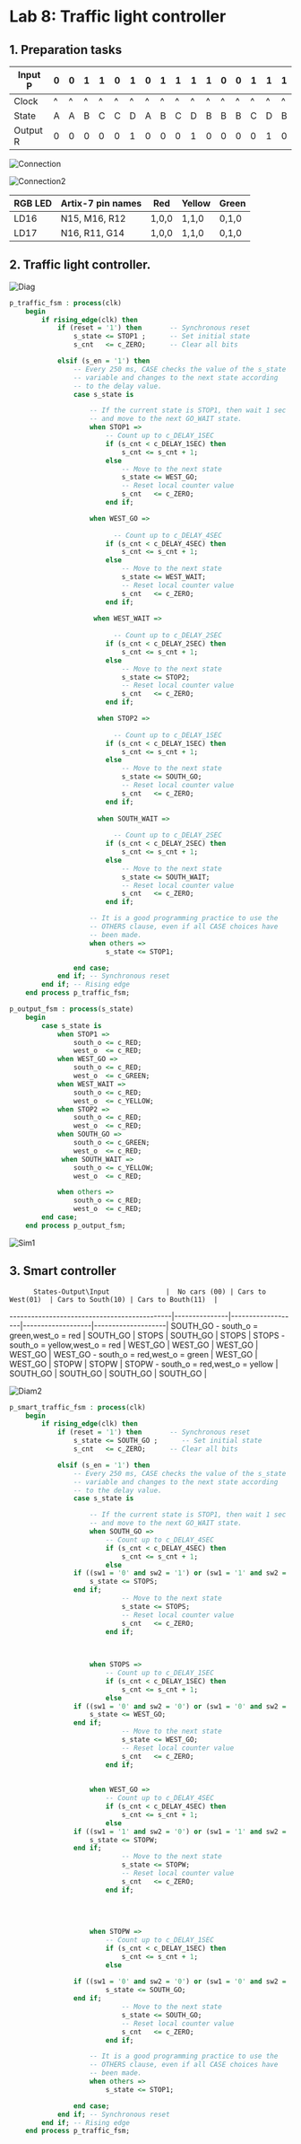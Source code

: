 # Lab 8: Traffic light controller


## 1.  Preparation tasks

Input P  | 0 | 0 | 1 | 1 | 0 | 1 | 0 | 1 | 1 | 1 | 1 | 0 | 0 | 1 | 1 | 1 |
---------|---|---|---|---|---|---|---|---|---|---|---|---|---|---|---|---|
 Clock   | ^ | ^ | ^ | ^ | ^ | ^ | ^ | ^ | ^ | ^ | ^ | ^ | ^ | ^ | ^ | ^ |
 State   | A | A | B | C | C | D | A | B | C | D | B | B | B | C | D | B |
Output R | 0 | 0 | 0 | 0 | 0 | 1 | 0 | 0 | 0 | 1 | 0 | 0 | 0 | 0 | 1 | 0 |


![Connection](https://github.com/FranciscaCampos/Digital-electronics-1/blob/main/Labs/08-traffic-lights/Sch.PNG)	

![Connection2](https://github.com/FranciscaCampos/Digital-electronics-1/blob/main/Labs/08-traffic-lights/Schematic.PNG)	

RGB LED | 	Artix-7 pin names | Red   | Yellow | Green  |
--------|---------------------|-------|--------|--------|
 LD16   |    N15, M16, R12    | 1,0,0 | 1,1,0  | 0,1,0  |
 LD17   |    N16, R11, G14    | 1,0,0 | 1,1,0  | 0,1,0  |


## 2. Traffic light controller.

![Diag](https://github.com/FranciscaCampos/Digital-electronics-1/blob/main/Labs/08-traffic-lights/Diag1.PNG)	

```vhdl
p_traffic_fsm : process(clk)
    begin
        if rising_edge(clk) then
            if (reset = '1') then       -- Synchronous reset
                s_state <= STOP1 ;      -- Set initial state
                s_cnt   <= c_ZERO;      -- Clear all bits

            elsif (s_en = '1') then
                -- Every 250 ms, CASE checks the value of the s_state 
                -- variable and changes to the next state according 
                -- to the delay value.
                case s_state is

                    -- If the current state is STOP1, then wait 1 sec
                    -- and move to the next GO_WAIT state.
                    when STOP1 =>
                        -- Count up to c_DELAY_1SEC
                        if (s_cnt < c_DELAY_1SEC) then
                            s_cnt <= s_cnt + 1;
                        else
                            -- Move to the next state
                            s_state <= WEST_GO;
                            -- Reset local counter value
                            s_cnt   <= c_ZERO;
                        end if;

                    when WEST_GO =>
                    
                          -- Count up to c_DELAY_4SEC
                        if (s_cnt < c_DELAY_4SEC) then
                            s_cnt <= s_cnt + 1;
                        else
                            -- Move to the next state
                            s_state <= WEST_WAIT;
                            -- Reset local counter value
                            s_cnt   <= c_ZERO;
                        end if;   
                      
                     when WEST_WAIT =>
                    
                          -- Count up to c_DELAY_2SEC
                        if (s_cnt < c_DELAY_2SEC) then
                            s_cnt <= s_cnt + 1;
                        else
                            -- Move to the next state
                            s_state <= STOP2;
                            -- Reset local counter value
                            s_cnt   <= c_ZERO;
                        end if;

                      when STOP2 =>
                    
                          -- Count up to c_DELAY_1SEC
                        if (s_cnt < c_DELAY_1SEC) then
                            s_cnt <= s_cnt + 1;
                        else
                            -- Move to the next state
                            s_state <= SOUTH_GO;
                            -- Reset local counter value
                            s_cnt   <= c_ZERO;
                        end if;
                        
                      when SOUTH_WAIT =>
                    
                          -- Count up to c_DELAY_2SEC
                        if (s_cnt < c_DELAY_2SEC) then
                            s_cnt <= s_cnt + 1;
                        else
                            -- Move to the next state
                            s_state <= SOUTH_WAIT;
                            -- Reset local counter value
                            s_cnt   <= c_ZERO;
                        end if;

                    -- It is a good programming practice to use the 
                    -- OTHERS clause, even if all CASE choices have 
                    -- been made. 
                    when others =>
                        s_state <= STOP1;

                end case;
            end if; -- Synchronous reset
        end if; -- Rising edge
    end process p_traffic_fsm;
```

```vhdl
p_output_fsm : process(s_state)
    begin
        case s_state is
            when STOP1 =>
                south_o <= c_RED;
                west_o  <= c_RED;
            when WEST_GO =>
                south_o <= c_RED;
                west_o  <= c_GREEN;
            when WEST_WAIT =>
                south_o <= c_RED;
                west_o  <= c_YELLOW;
            when STOP2 =>
                south_o <= c_RED;
                west_o  <= c_RED;
            when SOUTH_GO =>
                south_o <= c_GREEN;
                west_o  <= c_RED;
             when SOUTH_WAIT =>
                south_o <= c_YELLOW;
                west_o  <= c_RED;

            when others =>
                south_o <= c_RED;
                west_o  <= c_RED;
        end case;
    end process p_output_fsm;
```
	 
![Sim1](https://github.com/FranciscaCampos/Digital-electronics-1/blob/main/Labs/08-traffic-lights/Sim1.PNG)	
	
## 3. Smart controller
	
	
	
          States-Output\Input              |  No cars (00) | Cars to West(01)  | Cars to South(10) | Cars to Bouth(11)  |
---------------------------------------------|---------------|-------------------|-------------------|--------------------|
 SOUTH_GO - south_o = green,west_o = red   |    SOUTH_GO     |      STOPS        |     SOUTH_GO      |        STOPS       |
 STOPS   - south_o = yellow,west_o = red   |    WEST_GO      |     WEST_GO       |      WEST_GO      |       WEST_GO      |
 WEST_GO  - south_o = red,west_o = green   |    WEST_GO      |      WEST_GO      |      STOPW        |        STOPW       |
 STOPW   - south_o = red,west_o = yellow   |    SOUTH_GO     |     SOUTH_GO      |      SOUTH_GO     |       SOUTH_GO     |
 
 
 
 
 ![Diam2](https://github.com/FranciscaCampos/Digital-electronics-1/blob/main/Labs/08-traffic-lights/Diag2.PNG)	
 
 
 
```vhdl
p_smart_traffic_fsm : process(clk)
    begin
        if rising_edge(clk) then
            if (reset = '1') then       -- Synchronous reset
                s_state <= SOUTH_GO ;      -- Set initial state
                s_cnt   <= c_ZERO;      -- Clear all bits

            elsif (s_en = '1') then
                -- Every 250 ms, CASE checks the value of the s_state 
                -- variable and changes to the next state according 
                -- to the delay value.
                case s_state is

                    -- If the current state is STOP1, then wait 1 sec
                    -- and move to the next GO_WAIT state.
                    when SOUTH_GO =>
                        -- Count up to c_DELAY_4SEC
                        if (s_cnt < c_DELAY_4SEC) then
                            s_cnt <= s_cnt + 1;
                        else
				if ((sw1 = '0' and sw2 = '1') or (sw1 = '1' and sw2 = '1')) then
					s_state <= STOPS;
				end if;
                            -- Move to the next state
                            s_state <= STOPS;
                            -- Reset local counter value
                            s_cnt   <= c_ZERO;
                        end if;
						
						

                    when STOPS =>
                        -- Count up to c_DELAY_1SEC
                        if (s_cnt < c_DELAY_1SEC) then
                            s_cnt <= s_cnt + 1;
                        else
				if ((sw1 = '0' and sw2 = '0') or (sw1 = '0' and sw2 = '1') or (sw1 = '1' and sw2 = '0') or (sw1 = '1' and sw2 = '1')) then
					s_state <= WEST_GO;
				end if;
                            -- Move to the next state
                            s_state <= WEST_GO;
                            -- Reset local counter value
                            s_cnt   <= c_ZERO;
                        end if;
						
											
					when WEST_GO =>
                        -- Count up to c_DELAY_4SEC
                        if (s_cnt < c_DELAY_4SEC) then
                            s_cnt <= s_cnt + 1;
                        else						
				if ((sw1 = '1' and sw2 = '0') or (sw1 = '1' and sw2 = '1')) then
					s_state <= STOPW;
				end if;
                            -- Move to the next state
                            s_state <= STOPW;
                            -- Reset local counter value
                            s_cnt   <= c_ZERO;
                        end if;
						
							
						
						
				    when STOPW =>
                        -- Count up to c_DELAY_1SEC
                        if (s_cnt < c_DELAY_1SEC) then
                            s_cnt <= s_cnt + 1;
                        else
						
				if ((sw1 = '0' and sw2 = '0') or (sw1 = '0' and sw2 = '1') or (sw1 = '1' and sw2 = '0') or (sw1 = '1' and sw2 = '1')) then
						s_state <= SOUTH_GO;
				end if;
                            -- Move to the next state
                            s_state <= SOUTH_GO;
                            -- Reset local counter value
                            s_cnt   <= c_ZERO;
                        end if;

                    -- It is a good programming practice to use the 
                    -- OTHERS clause, even if all CASE choices have 
                    -- been made. 
                    when others =>
                        s_state <= STOP1;

                end case;
            end if; -- Synchronous reset
        end if; -- Rising edge
    end process p_traffic_fsm;
```
 
 
 
